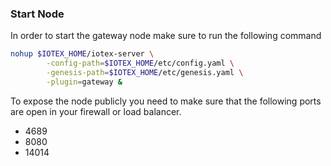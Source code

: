 ### Start Node

In order to start the gateway node make sure to run the following command

~~~bash
nohup $IOTEX_HOME/iotex-server \
        -config-path=$IOTEX_HOME/etc/config.yaml \
        -genesis-path=$IOTEX_HOME/etc/genesis.yaml \
        -plugin=gateway &
~~~

To expose the node publicly you need to make sure that the following ports are open in your firewall or load balancer.
* 4689
* 8080
* 14014